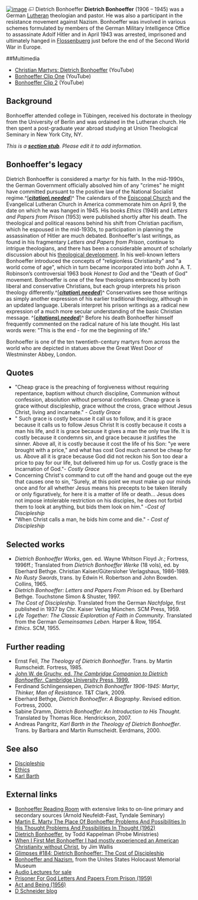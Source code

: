 [![image](images/thumb/2/26/Bonhoeffer.jpg/180px-Bonhoeffer.jpg)](http://www.theopedia.com/File:Bonhoeffer.jpg)
[![image](data:image/png;base64,iVBORw0KGgoAAAANSUhEUgAAAA8AAAALCAAAAACFLIiAAAAAAnRSTlMA/1uRIrUAAABPSURBVAjXY/j///+5vXDwjAHIr26ZAgXZe8H8a/+hoIcw/9nevdVL9+79DuPvzQYZFPUezu8BMZLXgkExnD8HAu6hqv//n+HZVjD4DuUDAKlChD3fj6aPAAAAAElFTkSuQmCC)](http://www.theopedia.com/File:Bonhoeffer.jpg "Enlarge")
Dietrich Bonhoeffer
**Dietrich Bonhoeffer** (1906 – 1945) was a German
[Lutheran](Lutheran "Lutheran") theologian and pastor. He was also
a participant in the resistance movement against Nazism. Bonhoeffer
was involved in various schemes formulated by members of the German
Military Intelligence Office to assassinate Adolf Hitler and in
April 1943 was arrested, imprisoned and ultimately hanged in
[Flossenbuerg](http://www.holocaustresearchproject.org/othercamps/flossenburg.html)
just before the end of the Second World War in Europe.

##Multimedia

-   [Christian Martyrs: Dietrich Bonhoeffer](http://www.youtube.com/watch?v=cHp0c49ql5s&mode=related&search=)
    (YouTube)
-   [Bonhoeffer Clip One](http://www.youtube.com/watch?v=-F_Bxi-l8fc&mode=related&search=)
    (YouTube)
-   [Bonhoeffer Clip 2](http://www.youtube.com/watch?v=AAmAQEATxSg&mode=related&search=)
    (YouTube)

## Background

Bonhoeffer attended college in Tübingen, received his doctorate in
theology from the University of Berlin and was ordained in the
Lutheran church. He then spent a post-graduate year abroad studying
at Union Theological Seminary in New York City, NY.

*This is a **[section stub](http://www.theopedia.com/Category:Theopedia_sectionstubs "Category:Theopedia sectionstubs")**. Please edit it to add information.*
## Bonhoeffer's legacy

Dietrich Bonhoeffer is considered a martyr for his faith. In the
mid-1990s, the German Government officially absolved him of any
"crimes" he might have committed pursuant to the positive law of
the National Socialist
regime.^[***[citation\ needed](http://www.theopedia.com/Theopedia:Writing_guide#Reference_your_work\ "Theopedia:Writing\ guide")***]^
The calendars of the
[Episcopal Church](Episcopal_Church "Episcopal Church") and the
Evangelical Lutheran Church in America commemorate him on April 9,
the date on which he was hanged in 1945. His books *Ethics* (1949)
and *Letters and Papers from Prison* (1953) were published shortly
after his death. The theological and political reasons behind his
shift from Christian pacifism, which he espoused in the mid-1930s,
to participation in planning the assassination of Hitler are much
debated. Bonhoeffer's last writings, as found in his fragmentary
*Letters and Papers from Prison*, continue to intrigue theologians,
and there has been a considerable amount of scholarly discussion
about his
[theological development](http://docs.google.com/present/edit?id=0AeRAvQIYFleRZGdkaGpjZ18xMDZodHdkYjljdw&hl=en_GB).
In his well-known letters Bonhoeffer introduced the concepts of
"religionless Christianity" and "a world come of age", which in
turn became incorporated into both John A. T. Robinson’s
controversial 1963 book *Honest to God* and the "Death of God"
movement. Bonhoeffer is one of the few theologians embraced by both
liberal and conservative Christians, but each group interprets his
prison theology
differently.^[***[citation\ needed](http://www.theopedia.com/Theopedia:Writing_guide#Reference_your_work\ "Theopedia:Writing\ guide")***]^
Conservatives see those writings as simply another expression of
his earlier traditional theology, although in an updated language.
Liberals interpret his prison writings as a radical new expression
of a much more secular understanding of the basic Christian
message.
^[***[citations\ needed](http://www.theopedia.com/Theopedia:Writing_guide#Reference_your_work\ "Theopedia:Writing\ guide")***]^
Before his death Bonhoeffer himself frequently commented on the
radical nature of his late thought. His last words were: "This is
the end - for me the beginning of life."

Bonhoeffer is one of the ten twentieth-century martyrs from across
the world who are depicted in statues above the Great West Door of
Westminster Abbey, London.

## Quotes

-   "Cheap grace is the preaching of forgiveness without requiring
    repentance, baptism without church discipline, Communion without
    confession, absolution without personal confession. Cheap grace is
    grace without discipleship, grace without the cross, grace without
    Jesus Christ, living and incarnate." - *Costly Grace*
-   " Such grace is costly because it call us to follow, and it is
    grace because it calls us to follow Jesus Christ It is costly
    because it costs a man his life, and it is grace because it gives a
    man the only true life. It is costly because it condemns sin, and
    grace because it justifies the sinner. Above all, it is costly
    because it cost the life of his Son: "ye were brought with a
    price," and what has cost God much cannot be cheap for us. Above
    all it is grace because God did not reckon his Son too dear a price
    to pay for our life, but delivered him up for us. Costly grace is
    the Incarnation of God."- *Costly Grace*
-   Concerning Christ's command to cut off the hand and gouge out
    the eye that causes one to sin, "Surely, at this point we must make
    up our minds once and for all whether Jesus means his precepts to
    be taken literally or only figuratively, for here it is a matter of
    life or death... Jesus does not impose intolerable restriction on
    his disciples, he does not forbid them to look at anything, but
    bids them look on him." -*Cost of Discipleship*
-   "When Christ calls a man, he bids him come and die." -
    *Cost of Discipleship*

## Selected works

-   *Dietrich Bonhoeffer Works*, gen. ed. Wayne Whitson Floyd Jr.;
    Fortress, 1996ff.; Translated from *Dietrich Bonhoeffer Werke* (18
    vols), ed. by Eberhard Bethge. Christian Kaiser/Gütersloher
    Verlagshaus, 1986-1989.
-   *No Rusty Swords*, trans. by Edwin H. Robertson and John
    Bowden. Collins, 1965.
-   *Dietrich Bonhoeffer: Letters and Papers From Prison* ed. by
    Eberhard Bethge. Touchstone Simon & Shuster, 1997.
-   *The Cost of Discipleship*. Translated from the German
    *Nachfolge*, first published in 1937 by Chr. Kaiser Verlag München.
    SCM Press, 1959.
-   *Life Together: The Classic Exploration of Faith in Community*.
    Translated from the German *Gemeinsames Leben.* Harper & Row, 1954.
-   *Ethics*. SCM, 1955.

## Further reading

-   Ernst Feil, *The Theology of Dietrich Bonhoeffer*. Trans. by
    Martin Rumscheidt. Fortress, 1985.
-   [John W. de Gruchy, ed. *The Cambridge Companion to Dietrich Bonhoeffer*. Cambridge University Press, 1999.](http://www.cambridge.org/catalogue/catalogue.asp?ISBN=9780521587815)
-   Ferdinand Schlingensiepen,
    *Dietrich Bonhoeffer 1906-1945: Martyr, Thinker, Man of Resistance*.
    T&T Clark, 2009.
-   Eberhard Bethge, *Dietrich Bonhoeffer: A Biography*. Revised
    edition. Fortress, 2000.
-   Sabine Dramm,
    *Dietrich Bonhoeffer: An Introduction to His Thought*. Translated
    by Thomas Rice. Hendrickson, 2007.
-   Andreas Pangritz,
    *Karl Barth in the Theology of Dietrich Bonhoeffer*. Trans. by
    Barbara and Martin Rumscheidt. Eerdmans, 2000.

## See also

-   [Discipleship](Discipleship "Discipleship")
-   [Ethics](Ethics "Ethics")
-   [Karl Barth](Karl_Barth "Karl Barth")

## External links

-   [Bonhoeffer Reading Room](http://www.tyndale.ca/seminary/mtsmodular/reading-rooms/theology/bonhoeffer)
    with extensive links to on-line primary and secondary sources
    (Arnold Neufeldt-Fast, Tyndale Seminary)
-   [Martin E. Marty The Place Of Bonhoeffer Problems And Possibilities In His Thought Problems And Possibilities In Thought (1962)](http://www.archive.org/details/placeofbonhoeffe012781mbp)
-   [Dietrich Bonhoeffer](http://www.leaderu.com/orgs/probe/docs/bonhoeffer.html),
    by Todd Kappelman (Probe Ministries)
-   [When I First Met Bonhoeffer I had mostly experienced an American Christianity without Christ](http://www.sojo.net/index.cfm?action=magazine.article&issue=soj0512&article=051251),
    by Jim Wallis
-   [Glimpses \#184: Dietrich Bonhoeffer: The Cost of Discipleship](http://chi.gospelcom.net/GLIMPSEF/Glimpses2/glimpses184.php)
-   [Bonhoeffer and Nazism](http://www.ushmm.org/bonhoeffer/), from
    the Unites States Holocaust Memorial Museum
-   [Audio Lectures for sale](https://www.regentaudio.com/dietrich_bonhoeffer)
-   [Prisoner For God Letters And Papers From Prison (1959)](http://www.archive.org/details/prisonerforgodle009969mbp)
-   [Act and Being (1956)](http://www.archive.org/details/actandbeing027885mbp)
-   [D Schneider blog](http://bonhoeffer21.blogspot.com/)



